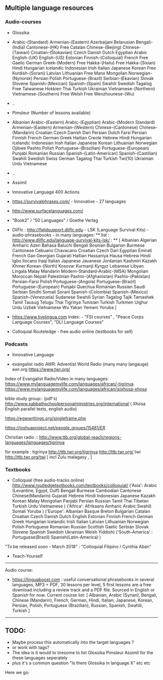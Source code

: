 

## Multiple language resources

### Audio-courses

 * Glossika
  * Arabic-(Standard) Armenian-(Eastern) Azerbaijani Belarusian Bengali-(India) Cantonese-(HK) Free Catalan Chinese-(Beijing) Chinese-(Taiwan) Croatian-(Štokavian) Czech Danish Dutch Egyptian Arabic English-(UK) English-(US) Estonian Finnish-(Colloquial) French Free Gaelic German Greek-(Modern) Free Hakka-(Hailu) Free Hakka-(Sixian) Hindi Hungarian Icelandic Indonesian Irish Italian Japanese Korean Free Kurdish-(Sorani) Latvian Lithuanian Free Manx Mongolian Norwegian-(Nynorsk) Persian Polish Portuguese-(Brazil) Serbian-(Ekavian) Slovak Slovene Spanish-(Mexican) Spanish-(Spain) Swahili Swedish Tagalog Free Taiwanese Hokkien Thai Turkish Ukrainian Vietnamese-(Northern) Vietnamese-(Southern) Free Welsh Free Wenzhounese-(Wu)
  * ..



 * Pimsleur (Number of lessons available)
  * Albanian Arabic-(Eastern) Arabic-(Egyptian) Arabic-(Modern Standard) Armenian-(Eastern) Armenian-(Western) Chinese-(Cantonese) Chinese-(Mandarin) Croatian Czech Danish Dari Persian Dutch Farsi Persian Finnish French German Greek Haitian Creole Hebrew Hindi Hungarian Icelandic Indonesian Irish Italian Japanese Korean Lithuanian Norwegian Ojibwe Pashto Polish Portuguese-(Brazilian) Portuguese-(European) Punjabi Romanian Russian Spanish-(Latin-American) Spanish-(Castilian) Swahili Swedish Swiss German Tagalog Thai Turkish Twi(10) Ukrainian Urdu Vietnamese
  * ..


 * Assimil
 * Innovative Language 400 Actions
 * https://survivalphrases.com/ - Innovative - 27 languages
 * http://www.surfacelanguages.com/
 * "Book2" / "50 Languages" / Goethe Verlag
 * DliFlc : http://fieldsupport.dliflc.edu - LSK (Language Survival Kits) - audio-phrasebooks - in many languages:
  ** list : http://www.dliflc.edu/language-survival-kits-lsk/ :
  **  [ Albanian Algerian Amharic Azeri Bahasa Baluchi Bengali Bosnian Bulgarian Burmese Cantonese Cebuano Chavacano Croatian Czech Dari Egyptian Emirati French Gan Georgian Gujarati Haitian Hassaniya Hausa Hebrew Hindi Igbo Ilocano Iraqi Italian Japanese Javanese Jordanian Kashmiri Kazakh Khmer Korean-(North) Kosovar Kurmanji Kyrgyz Lebanese Libyan Lingala Malay Mandarin Modern-Standard-Arabic-(MSA) Mongolian Moroccan Nepali Palestinian Pashto-(Afghanistan) Pashto-(Pakistan) Persian-Farsi Polish Portuguese-(Angola) Portuguese-(Brazil) Portuguese-(European) Punjabi Quechua Romanian Russian Saudi Serbian Sindhi Somali Sorani Spanish-(Colombia) Spanish-(Mexico) Spanish-(Venezuela) Sudanese Swahili Syrian Tagalog Tajik Tamashek Tamil Tausug Telugu Thai Tigrinya Tunisian Turkish Turkmen Uighur Urdu Uzbek Vietnamese Wu Yakan Yemeni Yoruba ] 
 * https://www.livelingua.com Index: - "FSI courses" , "Peace Corps Language Courses", "DLI Language Courses"
 * Colloquial Routeledge - free audio online (textbooks for sell)

### Podcasts
 * Innovative Language

 * evangalist radio AWR: Adventist World Radio (many many langauge)
 awr.org
 https://www.twr.org/


 Index of Evangalist Radio/Video in many languages:
 https://www.mylanguagemylife.com/languages/african/-tigrinya
 https://www.mylanguagemylife.com/languages/african/isixhosa-xhosa

bible study group:: (pdf's)
http://www.sabbathschoolpersonalministries.org/international
( Xhosa English parallel texts, english audio)

https://egwwritings.org/singleframe.php

https://joshuaproject.net/people_groups/15481/ER

Christian radio ::
http://www.ttb.org/global-reach/regions-languages/languages/tigrinya

for example : tigrinya http://ttb.twr.org/tigrinya http://ttb.twr.org/ twi  http://ttb.twr.org/twi [ incl Zulu malagasy , ]


### Textbooks
 * Colloquial (free audio-tracks online)
  http://www.routledgetextbooks.com/textbooks/colloquial/
  ('Asia':   Arabic (Levantine, Egypt, Gulf) Bengali Burmese Cambodian Cantonese Chinese(Mandarin) Gujarati Hebrew Hindi Indonesian Japanese Kazakh Korean Malay Mongolian Panjabi Persian Russian Tamil Thai Tibetan Turkish Urdu Vietnamese )
  ('Africa':   Afrikaans Amharic Arabic Swahili Somali Yoruba ) 
  ('Europe':   Albanian Basque Breton Bulgarian Catalan Croatian Czech Danish Dutch English Estonian Finnish French German Greek Hungarian Icelandic Irish Italian Latvian Lithuanian Norwegian Polish Portuguese Romanian Russian Scottish Gaelic Serbian Slovak Slovene Spanish Swedish Ukrainian Welsh Yiddish)
  ('South-America' :    Portuguese(Brazil)
  Spanish(Latin-America) ) 

  "To be released soon - March 2018" : 
  "Colloquial Filipino / Cynthia Aban"
   




 * Teach-Yourself

----
Audio course:

 * https://linguaboost.com : useful conversational phrasebooks in several languages, MP3 + PDF, 30 lessons per level, 5 first lessons are a free download including a review track and a PDF file.
 Sourced in English or Spanish for now. Current course list: 
[  Albanian, Arabic (Syrian), Bengali, Chinese (Mandarin), French, German, Hindi, Italian, Japanese, Korean, Persian, Polish, Portuguese (Brazilian), Russian, Spanish, Swahili, Turkish ]


----




## TODO:
 * Maybe process this automatically into the target languages ?
 * or work with tags?
 * The idea is it would to tiresome to list Glossika Pimsleur Assimil for the these languages seperately
 * plus it's a common question "Is there Glossika in language X" etc etc


Here we go:


